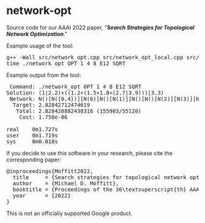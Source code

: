 # network-opt
Source code for our AAAI 2022 paper, "***Search Strategies for Topological Network Optimization***."

Example usage of the tool:

<pre>
g++ -Wall src/network_opt.cpp src/network_opt_local.cpp src/network_opt_main.cpp -o network_opt -O3
time ./network_opt OPT 1 4 8 E12 SQRT
</pre>

Example output from the tool:
<pre>
 Command: ./network_opt OPT 1 4 8 E12 SQRT
Solution: (1|2.2)+((1.2+(1.5+1.8+(2.7|3.9)))|3.3)
 Network: N()[N({0,4})][N(6)[N()[N(1)][N()[N()[N(2)][N(3)][N({5,7})]]]]]
  Target: 2.82842712474619
   Total: 2.828428882438316 (155903/55120)
    Cost: 1.758e-06

real    0m1.727s
user    0m1.719s
sys     0m0.018s
</pre>

If you decide to use this software in your research, please cite the corresponding paper:

<pre>
@inproceedings{Moffitt2022,
  title     = {Search strategies for topological network optimization},
  author    = {Michael D. Moffitt},
  booktitle = {Proceedings of the 36\textsuperscript{th} AAAI Conference on Artificial Intelligence},
  year      = {2022}
}
</pre>

This is not an officially supported Google product.
